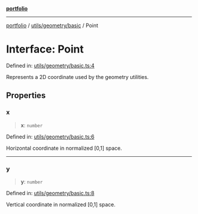[**portfolio**](../../../../README.md)

***

[portfolio](../../../../modules.md) / [utils/geometry/basic](../README.md) / Point

# Interface: Point

Defined in: [utils/geometry/basic.ts:4](https://github.com/tnorlund/Portfolio/blob/431b96d60484c033111a2bd49c67ccc06dcc1c23/portfolio/utils/geometry/basic.ts#L4)

Represents a 2D coordinate used by the geometry utilities.

## Properties

### x

> **x**: `number`

Defined in: [utils/geometry/basic.ts:6](https://github.com/tnorlund/Portfolio/blob/431b96d60484c033111a2bd49c67ccc06dcc1c23/portfolio/utils/geometry/basic.ts#L6)

Horizontal coordinate in normalized [0,1] space.

***

### y

> **y**: `number`

Defined in: [utils/geometry/basic.ts:8](https://github.com/tnorlund/Portfolio/blob/431b96d60484c033111a2bd49c67ccc06dcc1c23/portfolio/utils/geometry/basic.ts#L8)

Vertical coordinate in normalized [0,1] space.
